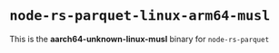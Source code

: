 # `node-rs-parquet-linux-arm64-musl`

This is the **aarch64-unknown-linux-musl** binary for `node-rs-parquet`
